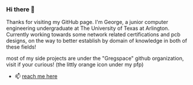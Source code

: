 ### Hi there 👋
Thanks for visiting my GitHub page. I'm George, a junior computer engineering undergraduate at The University of Texas at Arlington. Currently working towards some network related certifications and pcb designs, on the way to better establish by domain of knowledge in both of these fields!

most of my side projects are under the "Gregspace" github organization, visit if your curious! (the littly orange icon under my pfp)

- 📫 [reach me here](https://gregclacker.github.io/)
  
